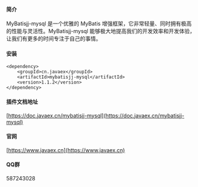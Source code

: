 #### 简介
MyBatisjj-mysql 是一个优雅的 MyBatis 增强框架，它非常轻量、同时拥有极高的性能与灵活性。MyBatisjj-mysql 能够极大地提高我们的开发效率和开发体验，让我们有更多的时间专注于自己的事情。

#### 安装

```
<dependency>
    <groupId>cn.javaex</groupId>
    <artifactId>mybatisjj-mysql</artifactId>
    <version>1.1.2</version>
</dependency>
```



#### 插件文档地址

[https://doc.javaex.cn/mybatisjj-mysql](https://doc.javaex.cn/mybatisjj-mysql)


#### 官网
[https://www.javaex.cn](https://www.javaex.cn)

#### QQ群
587243028

